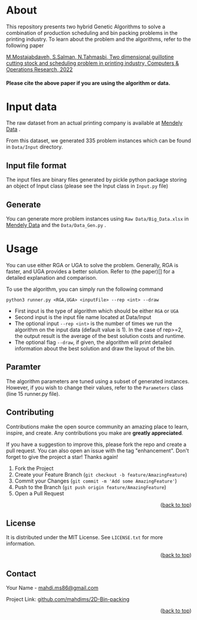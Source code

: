 # About 
This repository presents two hybrid Genetic Algorithms to solve a combination of production scheduling and bin packing problems in the printing industry. 
To learn about the problem and the algorithms, refer to the following paper

[M.Mostajabdaveh, S.Salman, N.Tahmasbi, Two dimensional guillotine cutting stock and scheduling problem in printing industry, Computers & Operations Research, 2022](https://doi.org/10.1016/j.cor.2022.106014)

#### Please cite the above paper if you are using the algorithm or data.

# Input data
The raw dataset from an actual printing company is available at [Mendely Data](10.17632/bxh46tps75.5) . 

From this dataset, we generated 335 problem instances which can be found in `Data/Input` directory. 

## Input file format
The input files are binary files generated by pickle python package storing an object of Input class (please see the Input class in `Input.py` file)

## Generate
You can generate more problem instances using `Raw Data/Big_Data.xlsx` in  [Mendely Data](10.17632/bxh46tps75.5) and the `Data/Data_Gen.py` . 

# Usage
You can use either RGA or UGA to solve the problem. Generally, RGA is faster, and UGA provides a better solution. Refer to (the paper)[] for a detailed explanation and comparison. 

To use the algorithm, you can simply run the following command

```
python3 runner.py <RGA,UGA> <inputFile> --rep <int> --draw
```

* First input is the type of algorithm which should be either `RGA` or `UGA`
* Second input is the input file name located at Data/Input
* The optional input `--rep <int>` is the number of times we run the algorithm on the input data (default value is 1). In the case of rep>=2, the output result is the average of the best solution costs and runtime. 
* The optional flag `--draw`, if given, the algorithm will print detailed information about the best solution and draw the layout of the bin. 


## Paramter
The algorithm parameters are tuned using a subset of generated instances. However, if you wish to change their values, refer to the `Parameters` class (line 15 runner.py file). 

<!-- CONTRIBUTING -->
## Contributing

Contributions make the open source community an amazing place to learn, inspire, and create. Any contributions you make are **greatly appreciated**.

If you have a suggestion to improve this, please fork the repo and create a pull request. You can also open an issue with the tag "enhancement".
Don't forget to give the project a star! Thanks again!

1. Fork the Project
2. Create your Feature Branch (`git checkout -b feature/AmazingFeature`)
3. Commit your Changes (`git commit -m 'Add some AmazingFeature'`)
4. Push to the Branch (`git push origin feature/AmazingFeature`)
5. Open a Pull Request

<p align="right">(<a href="#readme-top">back to top</a>)</p>



<!-- LICENSE -->
## License

It is distributed under the MIT License. See `LICENSE.txt` for more information.

<p align="right">(<a href="#readme-top">back to top</a>)</p>



<!-- CONTACT -->
## Contact

Your Name - [mahdi.ms86@gmail.com](mahdi.ms86@gmail.com)

Project Link: [github.com/mahdims/2D-Bin-packing](https://github.com/mahdims/2D-Bin-packing)

<p align="right">(<a href="#readme-top">back to top</a>)</p>
